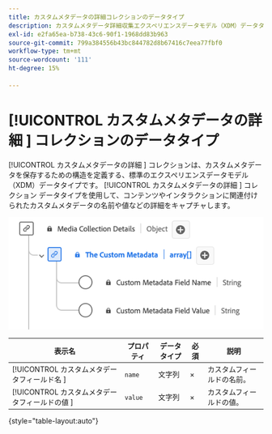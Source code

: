 ```yaml
---
title: カスタムメタデータの詳細コレクションのデータタイプ
description: カスタムメタデータ詳細収集エクスペリエンスデータモデル（XDM）データタイプについて説明します。
exl-id: e2fa65ea-b738-43c6-90f1-1968dd83b963
source-git-commit: 799a384556b43bc844782d8b67416c7eea77fbf0
workflow-type: tm+mt
source-wordcount: '111'
ht-degree: 15%

---
```


# [!UICONTROL  カスタムメタデータの詳細 ] コレクションのデータタイプ

[!UICONTROL  カスタムメタデータの詳細 ] コレクションは、カスタムメタデータを保存するための構造を定義する、標準のエクスペリエンスデータモデル（XDM）データタイプです。 [!UICONTROL  カスタムメタデータの詳細 ] コレクション データタイプを使用して、コンテンツやインタラクションに関連付けられたカスタムメタデータの名前や値などの詳細をキャプチャします。

![ カスタムメタデータの詳細コレクション データタイプの図。](../images/data-types/the-custom-metadata-collection.png)

| 表示名 | プロパティ | データタイプ | 必須 | 説明 |
|--------------------------------------------|------------------|-----------|----------|-------------------------------|
| [!UICONTROL  カスタムメタデータフィールド名 ] | `name` | 文字列 | × | カスタムフィールドの名前。 |
| [!UICONTROL  カスタムメタデータフィールドの値 ] | `value` | 文字列 | × | カスタムフィールドの値。 |

{style="table-layout:auto"}
